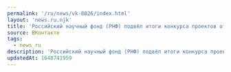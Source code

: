 ```yaml
---
permalink: '/ru/news/vk-8026/index.html'
layout: 'news.ru.njk'
title: 'Российский научный фонд (РНФ) подвёл итоги конкурса проектов отдельных научных групп 2022 года.'
source: ВКонтакте
tags:
  - news_ru
description: 'Российский научный фонд (РНФ) подвёл итоги конкурса проектов отдельных научных групп 2022 года.'
updatedAt: 1648741959
---
```

